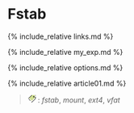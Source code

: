 # Fstab


{% include_relative links.md %}


{% include_relative my_exp.md %}


{% include_relative options.md %}


{% include_relative article01.md %}

> ![tags](/i/tg.png) : <i>fstab</i>, <i>mount</i>, <i>ext4</i>, <i>vfat</i>

